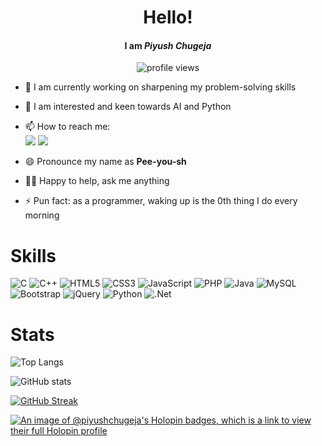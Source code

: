 <h1 align="center"> Hello! </h1>

<h4 align="center">I am <i>Piyush Chugeja</i></h4>
<p align="center"> <img src="https://komarev.com/ghpvc/?username=piyushchugeja&label=Profile%20views&color=0e75b6&style=flat" alt="profile views" /> </p>

- 🔭 I am currently working on sharpening my problem-solving skills
- 🌱 I am interested and keen towards AI and Python
- 📫 How to reach me: <br>
  <a href="mailto:piyushchugeja@gmail.com"><img src="https://img.shields.io/badge/Gmail-D14836?style=for-the-badge&logo=gmail&logoColor=white" /></a>  <a href="https://www.linkedin.com/in/piyushchugeja/"> <img src="https://img.shields.io/badge/LinkedIn-0077B5?style=for-the-badge&logo=linkedin&logoColor=white" /></a>
 
- 😄 Pronounce my name as <b>Pee-you-sh</b> 
- ✌🏻 Happy to help, ask me anything
- ⚡ Pun fact: as a programmer, waking up is the 0th thing I do every morning
 
<h1> Skills </h1>

![C](https://img.shields.io/badge/c-%2300599C.svg?style=for-the-badge&logo=c&logoColor=white) ![C++](https://img.shields.io/badge/c++-%2300599C.svg?style=for-the-badge&logo=c%2B%2B&logoColor=white) ![HTML5](https://img.shields.io/badge/html5-%23E34F26.svg?style=for-the-badge&logo=html5&logoColor=white) ![CSS3](https://img.shields.io/badge/css3-%231572B6.svg?style=for-the-badge&logo=css3&logoColor=white) ![JavaScript](https://img.shields.io/badge/javascript-%23323330.svg?style=for-the-badge&logo=javascript&logoColor=%23F7DF1E) ![PHP](https://img.shields.io/badge/php-%23777BB4.svg?style=for-the-badge&logo=php&logoColor=white) ![Java](https://img.shields.io/badge/java-%23ED8B00.svg?style=for-the-badge&logo=java&logoColor=white) ![MySQL](https://img.shields.io/badge/mysql-%2300f.svg?style=for-the-badge&logo=mysql&logoColor=white) ![Bootstrap](https://img.shields.io/badge/bootstrap-%23563D7C.svg?style=for-the-badge&logo=bootstrap&logoColor=white) ![jQuery](https://img.shields.io/badge/jquery-%230769AD.svg?style=for-the-badge&logo=jquery&logoColor=white) ![Python](https://img.shields.io/badge/python-3670A0?style=for-the-badge&logo=python&logoColor=ffdd54) ![.Net](https://img.shields.io/badge/.NET-5C2D91?style=for-the-badge&logo=.net&logoColor=white)

 <h1> Stats </h1>
 
 
![Top Langs](https://github-readme-stats.vercel.app/api/top-langs/?username=piyushchugeja&theme=nightowl&layout=compact)
 
 
![GitHub stats](https://github-readme-stats.vercel.app/api?username=piyushchugeja&show_icons=true&theme=nightowl)

[![GitHub Streak](https://streak-stats.demolab.com?user=piyushchugeja&theme=radical)](https://git.io/streak-stats)

[![An image of @piyushchugeja's Holopin badges, which is a link to view their full Holopin profile](https://holopin.me/piyushchugeja)](https://holopin.io/@piyushchugeja)

